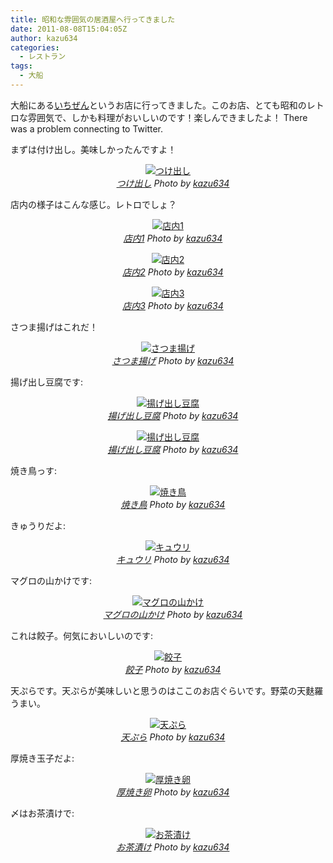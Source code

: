 ```yaml
---
title: 昭和な雰囲気の居酒屋へ行ってきました
date: 2011-08-08T15:04:05Z
author: kazu634
categories:
  - レストラン
tags:
  - 大船
---
```

大船にある<a href="http://r.tabelog.com/kanagawa/A1404/A140401/14023164/" onclick="__gaTracker('send', 'event', 'outbound-article', 'http://r.tabelog.com/kanagawa/A1404/A140401/14023164/', 'いちぜん');">いちぜん</a>というお店に行ってきました。このお店、とても昭和のレトロな雰囲気で、しかも料理がおいしいのです！楽しんできましたよ！ There was a problem connecting to Twitter.

<!--more-->



まずは付け出し。美味しかったんですよ！

<p style="text-align: center;">
<a href="http://www.flickr.com/photos/42332031%40N02/6014037973/" onclick="__gaTracker('send', 'event', 'outbound-article', 'http://www.flickr.com/photos/42332031%40N02/6014037973/', '');" title="つけ出し by kazu634, on Flickr"  target="_blank"><img class="flickr_photo aligncenter" src="http://farm7.static.flickr.com/6010/6014037973_4709c3f691.jpg" alt="つけ出し" /></a><br /> <cite class="flickr_photographer"><img src="http://www.flickr.com/favicon.ico" alt="" width="16" /><a href="http://www.flickr.com/photos/42332031%40N02/6014037973/" onclick="__gaTracker('send', 'event', 'outbound-article', 'http://www.flickr.com/photos/42332031%40N02/6014037973/', 'つけ出し');">つけ出し</a> Photo by <a href="http://www.flickr.com/photos/42332031%40N02/" onclick="__gaTracker('send', 'event', 'outbound-article', 'http://www.flickr.com/photos/42332031%40N02/', 'kazu634');">kazu634</a></cite>
</p>

店内の様子はこんな感じ。レトロでしょ？

<p style="text-align: center;">
<a href="http://www.flickr.com/photos/42332031%40N02/6014585342/" onclick="__gaTracker('send', 'event', 'outbound-article', 'http://www.flickr.com/photos/42332031%40N02/6014585342/', '');" title="店内1 by kazu634, on Flickr"  target="_blank"><img class="flickr_photo aligncenter" src="http://farm7.static.flickr.com/6010/6014585342_662717812e.jpg" alt="店内1" /></a><br /> <cite class="flickr_photographer"><img src="http://www.flickr.com/favicon.ico" alt="" width="16" /><a href="http://www.flickr.com/photos/42332031%40N02/6014585342/" onclick="__gaTracker('send', 'event', 'outbound-article', 'http://www.flickr.com/photos/42332031%40N02/6014585342/', '店内1');">店内1</a> Photo by <a href="http://www.flickr.com/photos/42332031%40N02/" onclick="__gaTracker('send', 'event', 'outbound-article', 'http://www.flickr.com/photos/42332031%40N02/', 'kazu634');">kazu634</a></cite>
</p>

<p style="text-align: center;">
<a href="http://www.flickr.com/photos/42332031%40N02/6014585520/" onclick="__gaTracker('send', 'event', 'outbound-article', 'http://www.flickr.com/photos/42332031%40N02/6014585520/', '');" title="店内2 by kazu634, on Flickr"  target="_blank"><img class="flickr_photo aligncenter" src="http://farm7.static.flickr.com/6125/6014585520_a8906c85f3.jpg" alt="店内2" /></a><br /> <cite class="flickr_photographer"><img src="http://www.flickr.com/favicon.ico" alt="" width="16" /><a href="http://www.flickr.com/photos/42332031%40N02/6014585520/" onclick="__gaTracker('send', 'event', 'outbound-article', 'http://www.flickr.com/photos/42332031%40N02/6014585520/', '店内2');">店内2</a> Photo by <a href="http://www.flickr.com/photos/42332031%40N02/" onclick="__gaTracker('send', 'event', 'outbound-article', 'http://www.flickr.com/photos/42332031%40N02/', 'kazu634');">kazu634</a></cite>
</p>

<p style="text-align: center;">
<a href="http://www.flickr.com/photos/42332031%40N02/6014038619/" onclick="__gaTracker('send', 'event', 'outbound-article', 'http://www.flickr.com/photos/42332031%40N02/6014038619/', '');" title="店内3 by kazu634, on Flickr"  target="_blank"><img class="flickr_photo aligncenter" src="http://farm7.static.flickr.com/6028/6014038619_19b758a5ef.jpg" alt="店内3" /></a><br /> <cite class="flickr_photographer"><img src="http://www.flickr.com/favicon.ico" alt="" width="16" /><a href="http://www.flickr.com/photos/42332031%40N02/6014038619/" onclick="__gaTracker('send', 'event', 'outbound-article', 'http://www.flickr.com/photos/42332031%40N02/6014038619/', '店内3');">店内3</a> Photo by <a href="http://www.flickr.com/photos/42332031%40N02/" onclick="__gaTracker('send', 'event', 'outbound-article', 'http://www.flickr.com/photos/42332031%40N02/', 'kazu634');">kazu634</a></cite>
</p>

さつま揚げはこれだ！

<p style="text-align: center;">
<a href="http://www.flickr.com/photos/42332031%40N02/6014585944/" onclick="__gaTracker('send', 'event', 'outbound-article', 'http://www.flickr.com/photos/42332031%40N02/6014585944/', '');" title="さつま揚げ by kazu634, on Flickr"  target="_blank"><img class="flickr_photo aligncenter" src="http://farm7.static.flickr.com/6005/6014585944_5fa38832ae.jpg" alt="さつま揚げ" /></a><br /> <cite class="flickr_photographer"><img src="http://www.flickr.com/favicon.ico" alt="" width="16" /><a href="http://www.flickr.com/photos/42332031%40N02/6014585944/" onclick="__gaTracker('send', 'event', 'outbound-article', 'http://www.flickr.com/photos/42332031%40N02/6014585944/', 'さつま揚げ');">さつま揚げ</a> Photo by <a href="http://www.flickr.com/photos/42332031%40N02/" onclick="__gaTracker('send', 'event', 'outbound-article', 'http://www.flickr.com/photos/42332031%40N02/', 'kazu634');">kazu634</a></cite>
</p>

揚げ出し豆腐です:

<p style="text-align: center;">
<a href="http://www.flickr.com/photos/42332031%40N02/6014039017/" onclick="__gaTracker('send', 'event', 'outbound-article', 'http://www.flickr.com/photos/42332031%40N02/6014039017/', '');" title="揚げ出し豆腐 by kazu634, on Flickr"  target="_blank"><img class="flickr_photo aligncenter" src="http://farm7.static.flickr.com/6030/6014039017_d7efa93dc6.jpg" alt="揚げ出し豆腐" /></a><br /> <cite class="flickr_photographer"><img src="http://www.flickr.com/favicon.ico" alt="" width="16" /><a href="http://www.flickr.com/photos/42332031%40N02/6014039017/" onclick="__gaTracker('send', 'event', 'outbound-article', 'http://www.flickr.com/photos/42332031%40N02/6014039017/', '揚げ出し豆腐');">揚げ出し豆腐</a> Photo by <a href="http://www.flickr.com/photos/42332031%40N02/" onclick="__gaTracker('send', 'event', 'outbound-article', 'http://www.flickr.com/photos/42332031%40N02/', 'kazu634');">kazu634</a></cite>
</p>

<p style="text-align: center;">
<a href="http://www.flickr.com/photos/42332031%40N02/6014039209/" onclick="__gaTracker('send', 'event', 'outbound-article', 'http://www.flickr.com/photos/42332031%40N02/6014039209/', '');" title="揚げ出し豆腐 by kazu634, on Flickr"  target="_blank"><img class="flickr_photo aligncenter" src="http://farm7.static.flickr.com/6147/6014039209_a425794583.jpg" alt="揚げ出し豆腐" /></a><br /> <cite class="flickr_photographer"><img src="http://www.flickr.com/favicon.ico" alt="" width="16" /><a href="http://www.flickr.com/photos/42332031%40N02/6014039209/" onclick="__gaTracker('send', 'event', 'outbound-article', 'http://www.flickr.com/photos/42332031%40N02/6014039209/', '揚げ出し豆腐');">揚げ出し豆腐</a> Photo by <a href="http://www.flickr.com/photos/42332031%40N02/" onclick="__gaTracker('send', 'event', 'outbound-article', 'http://www.flickr.com/photos/42332031%40N02/', 'kazu634');">kazu634</a></cite>
</p>

焼き鳥っす:

<p style="text-align: center;">
<a href="http://www.flickr.com/photos/42332031%40N02/6014039405/" onclick="__gaTracker('send', 'event', 'outbound-article', 'http://www.flickr.com/photos/42332031%40N02/6014039405/', '');" title="焼き鳥 by kazu634, on Flickr"  target="_blank"><img class="flickr_photo aligncenter" src="http://farm7.static.flickr.com/6124/6014039405_c00776402f.jpg" alt="焼き鳥" /></a><br /> <cite class="flickr_photographer"><img src="http://www.flickr.com/favicon.ico" alt="" width="16" /><a href="http://www.flickr.com/photos/42332031%40N02/6014039405/" onclick="__gaTracker('send', 'event', 'outbound-article', 'http://www.flickr.com/photos/42332031%40N02/6014039405/', '焼き鳥');">焼き鳥</a> Photo by <a href="http://www.flickr.com/photos/42332031%40N02/" onclick="__gaTracker('send', 'event', 'outbound-article', 'http://www.flickr.com/photos/42332031%40N02/', 'kazu634');">kazu634</a></cite>
</p>

きゅうりだよ:

<p style="text-align: center;">
<a href="http://www.flickr.com/photos/42332031%40N02/6014586738/" onclick="__gaTracker('send', 'event', 'outbound-article', 'http://www.flickr.com/photos/42332031%40N02/6014586738/', '');" title="キュウリ by kazu634, on Flickr"  target="_blank"><img class="flickr_photo aligncenter" src="http://farm7.static.flickr.com/6029/6014586738_698764ae59.jpg" alt="キュウリ" /></a><br /> <cite class="flickr_photographer"><img src="http://www.flickr.com/favicon.ico" alt="" width="16" /><a href="http://www.flickr.com/photos/42332031%40N02/6014586738/" onclick="__gaTracker('send', 'event', 'outbound-article', 'http://www.flickr.com/photos/42332031%40N02/6014586738/', 'キュウリ');">キュウリ</a> Photo by <a href="http://www.flickr.com/photos/42332031%40N02/" onclick="__gaTracker('send', 'event', 'outbound-article', 'http://www.flickr.com/photos/42332031%40N02/', 'kazu634');">kazu634</a></cite>
</p>

マグロの山かけです:

<p style="text-align: center;">
<a href="http://www.flickr.com/photos/42332031%40N02/6014039815/" onclick="__gaTracker('send', 'event', 'outbound-article', 'http://www.flickr.com/photos/42332031%40N02/6014039815/', '');" title="マグロの山かけ by kazu634, on Flickr"  target="_blank"><img class="flickr_photo aligncenter" src="http://farm7.static.flickr.com/6122/6014039815_8f09715198.jpg" alt="マグロの山かけ" /></a><br /> <cite class="flickr_photographer"><img src="http://www.flickr.com/favicon.ico" alt="" width="16" /><a href="http://www.flickr.com/photos/42332031%40N02/6014039815/" onclick="__gaTracker('send', 'event', 'outbound-article', 'http://www.flickr.com/photos/42332031%40N02/6014039815/', 'マグロの山かけ');">マグロの山かけ</a> Photo by <a href="http://www.flickr.com/photos/42332031%40N02/" onclick="__gaTracker('send', 'event', 'outbound-article', 'http://www.flickr.com/photos/42332031%40N02/', 'kazu634');">kazu634</a></cite>
</p>

これは餃子。何気においしいのです:

<p style="text-align: center;">
<a href="http://www.flickr.com/photos/42332031%40N02/6014587164/" onclick="__gaTracker('send', 'event', 'outbound-article', 'http://www.flickr.com/photos/42332031%40N02/6014587164/', '');" title="餃子 by kazu634, on Flickr"  target="_blank"><img class="flickr_photo aligncenter" src="http://farm7.static.flickr.com/6146/6014587164_f07f7e7002.jpg" alt="餃子" /></a><br /> <cite class="flickr_photographer"><img src="http://www.flickr.com/favicon.ico" alt="" width="16" /><a href="http://www.flickr.com/photos/42332031%40N02/6014587164/" onclick="__gaTracker('send', 'event', 'outbound-article', 'http://www.flickr.com/photos/42332031%40N02/6014587164/', '餃子');">餃子</a> Photo by <a href="http://www.flickr.com/photos/42332031%40N02/" onclick="__gaTracker('send', 'event', 'outbound-article', 'http://www.flickr.com/photos/42332031%40N02/', 'kazu634');">kazu634</a></cite>
</p>

天ぷらです。天ぷらが美味しいと思うのはここのお店ぐらいです。野菜の天麩羅うまい。

<p style="text-align: center;">
<a href="http://www.flickr.com/photos/42332031%40N02/6014587368/" onclick="__gaTracker('send', 'event', 'outbound-article', 'http://www.flickr.com/photos/42332031%40N02/6014587368/', '');" title="天ぷら by kazu634, on Flickr"  target="_blank"><img class="flickr_photo aligncenter" src="http://farm7.static.flickr.com/6149/6014587368_df4c08d0ee.jpg" alt="天ぷら" /></a><br /> <cite class="flickr_photographer"><img src="http://www.flickr.com/favicon.ico" alt="" width="16" /><a href="http://www.flickr.com/photos/42332031%40N02/6014587368/" onclick="__gaTracker('send', 'event', 'outbound-article', 'http://www.flickr.com/photos/42332031%40N02/6014587368/', '天ぷら');">天ぷら</a> Photo by <a href="http://www.flickr.com/photos/42332031%40N02/" onclick="__gaTracker('send', 'event', 'outbound-article', 'http://www.flickr.com/photos/42332031%40N02/', 'kazu634');">kazu634</a></cite>
</p>

厚焼き玉子だよ:

<p style="text-align: center;">
<a href="http://www.flickr.com/photos/42332031%40N02/6014040459/" onclick="__gaTracker('send', 'event', 'outbound-article', 'http://www.flickr.com/photos/42332031%40N02/6014040459/', '');" title="厚焼き卵 by kazu634, on Flickr"  target="_blank"><img class="flickr_photo aligncenter" src="http://farm7.static.flickr.com/6130/6014040459_75405a5075.jpg" alt="厚焼き卵" /></a><br /> <cite class="flickr_photographer"><img src="http://www.flickr.com/favicon.ico" alt="" width="16" /><a href="http://www.flickr.com/photos/42332031%40N02/6014040459/" onclick="__gaTracker('send', 'event', 'outbound-article', 'http://www.flickr.com/photos/42332031%40N02/6014040459/', '厚焼き卵');">厚焼き卵</a> Photo by <a href="http://www.flickr.com/photos/42332031%40N02/" onclick="__gaTracker('send', 'event', 'outbound-article', 'http://www.flickr.com/photos/42332031%40N02/', 'kazu634');">kazu634</a></cite>
</p>

〆はお茶漬けで:

<p style="text-align: center;">
<a href="http://www.flickr.com/photos/42332031%40N02/6014587834/" onclick="__gaTracker('send', 'event', 'outbound-article', 'http://www.flickr.com/photos/42332031%40N02/6014587834/', '');" title="お茶漬け by kazu634, on Flickr"  target="_blank"><img class="flickr_photo aligncenter" src="http://farm7.static.flickr.com/6006/6014587834_e4fc15f3cf.jpg" alt="お茶漬け" /></a><br /> <cite class="flickr_photographer"><img src="http://www.flickr.com/favicon.ico" alt="" width="16" /><a href="http://www.flickr.com/photos/42332031%40N02/6014587834/" onclick="__gaTracker('send', 'event', 'outbound-article', 'http://www.flickr.com/photos/42332031%40N02/6014587834/', 'お茶漬け');">お茶漬け</a> Photo by <a href="http://www.flickr.com/photos/42332031%40N02/" onclick="__gaTracker('send', 'event', 'outbound-article', 'http://www.flickr.com/photos/42332031%40N02/', 'kazu634');">kazu634</a></cite>
</p>
